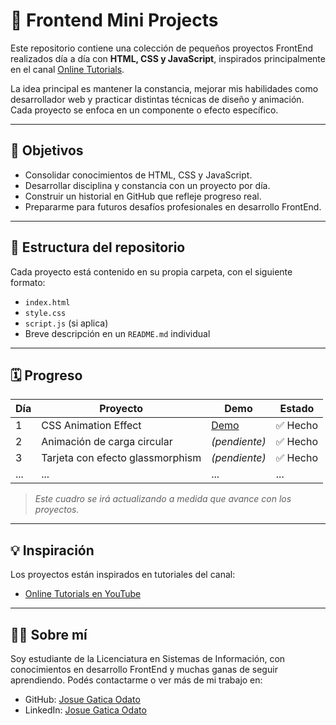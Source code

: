 ﻿# 🎯 Frontend Mini Projects

Este repositorio contiene una colección de pequeños proyectos FrontEnd realizados día a día con **HTML, CSS y JavaScript**, inspirados principalmente en el canal [Online Tutorials](https://www.youtube.com/@OnlineTutorialsYT).

La idea principal es mantener la constancia, mejorar mis habilidades como desarrollador web y practicar distintas técnicas de diseño y animación. Cada proyecto se enfoca en un componente o efecto específico.

---

## 📌 Objetivos

- Consolidar conocimientos de HTML, CSS y JavaScript.
- Desarrollar disciplina y constancia con un proyecto por día.
- Construir un historial en GitHub que refleje progreso real.
- Prepararme para futuros desafíos profesionales en desarrollo FrontEnd.

---

## 🚀 Estructura del repositorio

Cada proyecto está contenido en su propia carpeta, con el siguiente formato:

- `index.html`
- `style.css`
- `script.js` (si aplica)
- Breve descripción en un `README.md` individual

---

## 🗓️ Progreso

| Día | Proyecto                         | Demo      | Estado   |
|-----|----------------------------------|-----------------------|----------|
| 1   | CSS Animation Effect             | [Demo](https://github.com/JosueGaticaOdato/frontend-mini-lab/tree/main/CSS%20Animation%20Effects)         | ✅ Hecho |
| 2   | Animación de carga circular      | *(pendiente)*         | ✅ Hecho |
| 3   | Tarjeta con efecto glassmorphism | *(pendiente)*         | ✅ Hecho |
| ... | ...                              | ...                   | ...      |

> *Este cuadro se irá actualizando a medida que avance con los proyectos.*

---

## 💡 Inspiración

Los proyectos están inspirados en tutoriales del canal:

- [Online Tutorials en YouTube](https://www.youtube.com/@OnlineTutorialsYT/videos)

---

## 🧑‍💻 Sobre mí

Soy estudiante de la Licenciatura en Sistemas de Información, con conocimientos en desarrollo FrontEnd y muchas ganas de seguir aprendiendo. Podés contactarme o ver más de mi trabajo en:

- GitHub: [Josue Gatica Odato]([https://github.com/tu_usuario](https://github.com/JosueGaticaOdato))
- LinkedIn: [Josue Gatica Odato]([https://linkedin.com/in/tu_perfil](https://www.linkedin.com/in/josuegaticaodato/))
